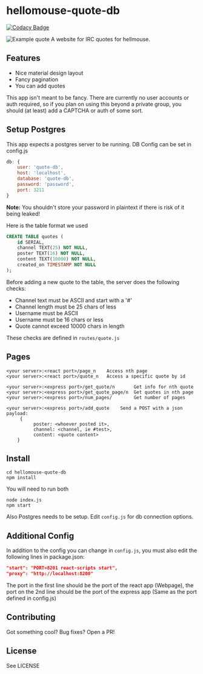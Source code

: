 # hellomouse-quote-db

[![Codacy Badge](https://api.codacy.com/project/badge/Grade/066360820bb843ab8cc97ccf47c5d2d4)](https://www.codacy.com/app/Bowserinator/hellomouse-quote-db?utm_source=github.com&amp;utm_medium=referral&amp;utm_content=hellomouse/hellomouse-quote-db&amp;utm_campaign=Badge_Grade)

![Example quote](https://i.imgur.com/QjBlwEX.png "Quote example")
A website for IRC quotes for hellmouse.


## Features
* Nice material design layout
* Fancy pagination
* You can add quotes

This app isn't meant to be fancy. There are currently no user accounts or auth required, so if you plan on using this beyond a private group, you should (at least) add a CAPTCHA or auth of some sort.

## Setup Postgres

This app expects a postgres server to be running. DB Config can be set in config.js
```javascript
db: {
    user: 'quote-db',
    host: 'localhost',
    database: 'quote-db',
    password: 'password',
    port: 3211
}
```
**Note:** You shouldn't store your password in plaintext if there is risk of it being leaked!

Here is the table format we used
```sql
CREATE TABLE quotes (
    id SERIAL,
    channel TEXT(25) NOT NULL,
    poster TEXT(16) NOT NULL,
    content TEXT(10000) NOT NULL,
    created_on TIMESTAMP NOT NULL
);
```

Before adding a new quote to the table, the server does the following checks:
* Channel text must be ASCII and start with a '#'
* Channel length must be 25 chars of less
* Username must be ASCII
* Username must be 16 chars or less
* Quote cannot exceed 10000 chars in length

These checks are defined in `routes/quote.js`

## Pages
```
<your server>:<react port>/page_n    Access nth page
<your server>:<react port>/quote_n   Access a specific quote by id

<your server>:<express port>/get_quote/n       Get info for nth quote
<your server>:<express port>/get_quote_page/n  Get quotes in nth page
<your server>:<express port>/num_pages/        Get number of pages

<your server>:<express port>/add_quote    Send a POST with a json payload:
     {
          poster: <whoever posted it>,
          channel: <channel, ie #test>,
          content: <quote content>
    }
```

## Install

```git clone https://github.com/Bowserinator/https://github.com/hellomouse/hellomouse-quote-db
cd hellomouse-quote-db
npm install
```
You will need to run both
```
node index.js
npm start
```
Also Postgres needs to be setup. Edit `config.js` for db connection options.

## Additional Config
In addition to the config you can change in `config.js`, you must also edit the following lines in package.json:
```json
"start": "PORT=8201 react-scripts start",
"proxy": "http://localhost:8200"
```
The port in the first line should be the port of the react app (Webpage), the port on the 2nd line should be the port of the express app (Same as the port defined in config.js)

## Contributing

Got something cool? Bug fixes? Open a PR!

## License
See LICENSE
